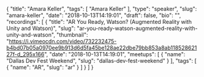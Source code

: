 {
  "title": "Amara Keller",
  "tags": [
    "Amara Keller"
  ],
  "type": "speaker",
  "slug": "amara-keller",
  "date": "2018-10-13T14:19:01",
  "draft": false,
  "bio": "",
  "recordings": [
    {
      "title": "AR You Ready, Watson? (Augmented Reality with Unity and Watson)",
      "slug": "ar-you-ready-watson-augmented-reality-with-unity-and-watson",
      "thumbnail": "https://i.vimeocdn.com/video/732232475-b4bd07b05a0970ee9b913d6d5fa45be128ae22dbe79bb853a8ab11852862127f-d_295x166",
      "date": "2018-10-13T14:19:01",
      "meetups": [
        {
          "name": "Dallas Dev Fest Weekend",
          "slug": "dallas-dev-fest-weekend"
        }
      ],
      "tags": [
        {
          "name": "AR",
          "slug": "ar"
        }
      ]
    }
  ]
}